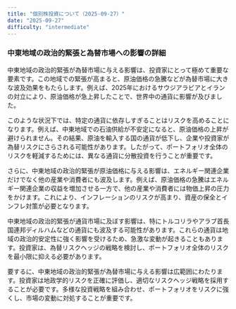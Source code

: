 ```yaml
---
title: "個別株投資について（2025-09-27）"
date: "2025-09-27"
difficulty: "intermediate"
---
```


### 中東地域の政治的緊張と為替市場への影響の詳細

中東地域の政治的緊張が為替市場に与える影響は、投資家にとって極めて重要な要素です。この地域での緊張が高まると、原油価格の急騰などが為替市場に大きな波及効果をもたらします。例えば、2025年におけるサウジアラビアとイランの対立により、原油価格が急上昇したことで、世界中の通貨に影響が及びました。

このような状況下では、特定の通貨に依存しすぎることはリスクを高めることになります。例えば、中東地域での石油供給が不安定になると、原油価格の上昇が避けられません。その結果、原油を輸入する国の通貨が低下し、企業や投資家が為替リスクにさらされる可能性があります。したがって、ポートフォリオ全体のリスクを軽減するためには、異なる通貨に分散投資を行うことが重要です。

さらに、中東地域の政治的緊張が原油価格に与える影響は、エネルギー関連企業だけでなく他の産業や消費者にも波及します。例えば、原油価格の急騰はエネルギー関連企業の収益を増加させる一方で、他の産業や消費者には物価上昇の圧力をかけます。これにより、インフレーションのリスクが高まり、資産の保全とインフレ対策が必要となります。

中東地域の政治的緊張が通貨市場に及ぼす影響は、特にトルコリラやアラブ首長国連邦ディルハムなどの通貨にも波及する可能性があります。これらの通貨は地域の政治的安定性に強く影響を受けるため、急激な変動が起きることもあります。投資家は、為替リスクヘッジの戦略を検討し、ポートフォリオ全体のリスクを最小限に抑える必要があります。

要するに、中東地域の政治的緊張が為替市場に与える影響は広範囲にわたります。投資家は地政学的リスクを正確に評価し、適切なリスクヘッジ戦略を採用することが必要です。多様な投資戦略を組み合わせ、ポートフォリオをリスクに強くし、市場の変動に対処することが重要です。
